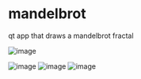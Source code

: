 # mandelbrot
qt app that draws a mandelbrot fractal

![image](https://user-images.githubusercontent.com/58979242/222965109-bb1db614-6a2a-400d-9918-352a030a6e3c.png)

![image](https://user-images.githubusercontent.com/58979242/222965134-1315c3a5-f68f-46d5-ac03-0d4baab41cbb.png)
![image](https://user-images.githubusercontent.com/58979242/222965158-b29ccbe9-f8bc-4fdb-bc60-7c58c9360c9e.png)
![image](https://user-images.githubusercontent.com/58979242/222965168-5ebdb0cd-b884-4942-8f66-6a3266902088.png)

